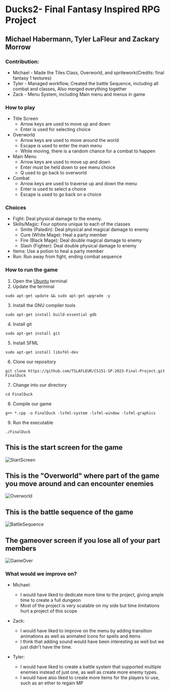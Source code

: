 # Ducks2- Final Fantasy Inspired RPG Project
  
<!--Partners and contribution-->
## Michael Habermann, Tyler LaFleur and Zackary Morrow
### Contribution:
* Michael - Made the Tiles Class, Overworld, and spritework(Credits: final fantasy 1 textures)
* Tyler - Managed workflow, Created the battle Sequence, including all combat and classes, Also merged everything together
* Zack - Menu System, including Main menu and menus in game
  
<!--How to play-->
### How to play
* Title Screen
  * Arrow keys are used to move up and down
  * Enter is used for selecting choice
* Overworld
  * Arrow keys are used to move around the world
  * Escape is used to enter the main menu
  * While moving, there is a random chance for a combat to happen
* Main Menu
  * Arrow keys are used to move up and down
  * Enter must be held down to see menu choice
  * Q used to go back to overworld
* Combat
  * Arrow keys are used to traverse up and down the menu
  * Enter is used to select a choice
  * Escape is used to go back on a choice
  
<!--Combat Abilities-->
### Choices
* Fight: Deal physical damage to the enemy.
* Skills/Magic: Four options unique to each of the classes
  * Smite (Paladin): Deal physical and magical damage to enemy
  * Cure (White Mage): Heal a party member
  * Fire (Black Mage): Deal double magical damage to enemy
  * Slash (Fighter): Deal double physical damage to enemy
* Items: Use a potion to heal a party member
* Run: Run away from fight, ending combat sequence

<!--How to download, compile, and run the game-->
### How to run the game
1. Open the [Ubuntu](https://ubuntu.com/) terminal
2. Update the terminal
```
sudo apt-get update && sudo apt-get upgrade -y
```
3. Install the GNU compiler tools
```
sudo apt-get install build-essential gdb
```
4. Install git
```
sudo apt-get install git
```
5. Install SFML
```
sudo apt-get install libsfml-dev
```
6. Clone our repository
```
git clone https://github.com/TSLAFLEUR/CS151-SP-2023-Final-Project.git FinalDuck
```
7. Change into our directory
```
cd FinalDuck
```
8. Compile our game
```
g++ *.cpp -o FinalDuck -lsfml-system -lsfml-window -lsfml-graphics
```
9. Run the executable
```
./FinalDuck
```
  
<!--Screen Shots and explaining-->
## This is the start screen for the game  
![StartScreen][StS]  
## This is the "Overworld" where part of the game you move around and can encounter enemies
![Overworld][ORW]  
## This is the battle sequence of the game 
![BattleSequence][BS]  
## The gameover screen if you lose all of your part members
![GameOver][GO]  
  
<!--What we would improve on-->
### What would we improve on?
* Michael:  
  * I would have liked to dedicate more time to the project, giving ample time to create a full dungeon
  * Most of the project is very scalable on my side but time limitations hurt a project of this scope
* Zack:
  * I would have liked to improve on the menu by adding transition animations as well as animated icons for spells and items
  * I think that adding sound would have been interesting as well but we just didn't have the time.
  
* Tyler:  
  * I would have liked to create a battle system that supported multiple enemies instead of just one, as well as create more enemy types.
  * I would have also liked to create more items for the players to use, such as an ether to regain MP

[StS]: https://cdn.discordapp.com/attachments/1053728427426992248/1103371470329098240/image.png
[ORW]: https://cdn.discordapp.com/attachments/1053728427426992248/1103371470329098240/image.png
[BS]: https://cdn.discordapp.com/attachments/1053728427426992248/1103371184755724288/image.png
[GO]: https://cdn.discordapp.com/attachments/1053728427426992248/1103371929420824576/image.png